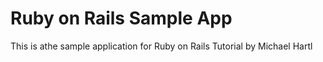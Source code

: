 # Ruby on Rails Sample App

This is athe sample application for Ruby on Rails Tutorial by Michael Hartl
